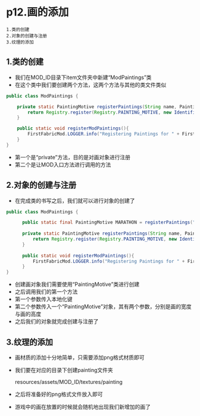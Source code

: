 # p12.画的添加

    1.类的创建
    2.对象的创建与注册
    3.纹理的添加

## 1.类的创建
- 我们在MOD_ID目录下item文件夹中新建“ModPaintings”类
- 在这个类中我们要创建两个方法，这两个方法与其他的类文件类似
```java
public class ModPaintings {

    private static PaintingMotive registerPaintings(String name, PaintingMotive paintingMotive){
        return Registry.register(Registry.PAINTING_MOTIVE, new Identifier(FirstFabricMod.MOD_ID, name), paintingMotive);
    }

    public static void registerModPaintings(){
        FirstFabricMod.LOGGER.info("Registering Paintings for " + FirstFabricMod.MOD_ID);
    }
}
```
- 第一个是“private”方法，目的是对画对象进行注册
- 第二个是让MOD入口方法进行调用的方法


## 2.对象的创建与注册
- 在完成类的书写之后，我们就可以进行对象的创建了
```java
public class ModPaintings {

      public static final PaintingMotive MARATHON = registerPaintings("marathon", new PaintingMotive(16, 16));
    
      private static PaintingMotive registerPaintings(String name, PaintingMotive paintingMotive){
          return Registry.register(Registry.PAINTING_MOTIVE, new Identifier(FirstFabricMod.MOD_ID, name), paintingMotive);
      }
    
      public static void registerModPaintings(){
          FirstFabricMod.LOGGER.info("Registering Paintings for " + FirstFabricMod.MOD_ID);
      }
}
```
- 创建画对象我们需要使用“PaintingMotive”类进行创建
- 之后调用我们的第一个方法
- 第一个参数传入本地化键
- 第二个参数传入一个“PaintingMotive”对象，其有两个参数，分别是画的宽度与画的高度
- 之后我们的对象就完成创建与注册了


## 3.纹理的添加
- 画材质的添加十分地简单，只需要添加png格式材质即可
- 我们要在对应的目录下创建painting文件夹


    resources/assets/MOD_ID/textures/painting


- 之后将准备好的png格式文件放入即可
- 游戏中的画在放置的时候就会随机地出现我们新增加的画了
